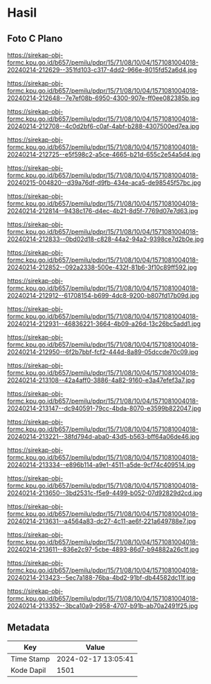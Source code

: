 # Hasil

## Foto C Plano

https://sirekap-obj-formc.kpu.go.id/b657/pemilu/pdpr/15/71/08/10/04/1571081004018-20240214-212629--351fd103-c317-4dd2-966e-8015fd52a6d4.jpg

https://sirekap-obj-formc.kpu.go.id/b657/pemilu/pdpr/15/71/08/10/04/1571081004018-20240214-212648--7e7ef08b-6950-4300-907e-ff0ee082385b.jpg

https://sirekap-obj-formc.kpu.go.id/b657/pemilu/pdpr/15/71/08/10/04/1571081004018-20240214-212708--4c0d2bf6-c0af-4abf-b288-4307500ed7ea.jpg

https://sirekap-obj-formc.kpu.go.id/b657/pemilu/pdpr/15/71/08/10/04/1571081004018-20240214-212725--e5f598c2-a5ce-4665-b21d-655c2e54a5d4.jpg

https://sirekap-obj-formc.kpu.go.id/b657/pemilu/pdpr/15/71/08/10/04/1571081004018-20240215-004820--d39a76df-d9fb-434e-aca5-de98545f57bc.jpg

https://sirekap-obj-formc.kpu.go.id/b657/pemilu/pdpr/15/71/08/10/04/1571081004018-20240214-212814--9438c176-d4ec-4b21-8d5f-7769d07e7d63.jpg

https://sirekap-obj-formc.kpu.go.id/b657/pemilu/pdpr/15/71/08/10/04/1571081004018-20240214-212833--0bd02d18-c828-44a2-94a2-9398ce7d2b0e.jpg

https://sirekap-obj-formc.kpu.go.id/b657/pemilu/pdpr/15/71/08/10/04/1571081004018-20240214-212852--092a2338-500e-432f-81b6-3f10c89ff592.jpg

https://sirekap-obj-formc.kpu.go.id/b657/pemilu/pdpr/15/71/08/10/04/1571081004018-20240214-212912--61708154-b699-4dc8-9200-b807fd17b09d.jpg

https://sirekap-obj-formc.kpu.go.id/b657/pemilu/pdpr/15/71/08/10/04/1571081004018-20240214-212931--46836221-3664-4b09-a26d-13c26bc5add1.jpg

https://sirekap-obj-formc.kpu.go.id/b657/pemilu/pdpr/15/71/08/10/04/1571081004018-20240214-212950--6f2b7bbf-fcf2-444d-8a89-05dccde70c09.jpg

https://sirekap-obj-formc.kpu.go.id/b657/pemilu/pdpr/15/71/08/10/04/1571081004018-20240214-213108--42a4aff0-3886-4a82-9160-e3a47efef3a7.jpg

https://sirekap-obj-formc.kpu.go.id/b657/pemilu/pdpr/15/71/08/10/04/1571081004018-20240214-213147--dc940591-79cc-4bda-8070-e3599b822047.jpg

https://sirekap-obj-formc.kpu.go.id/b657/pemilu/pdpr/15/71/08/10/04/1571081004018-20240214-213221--38fd794d-aba0-43d5-b563-bff64a06de46.jpg

https://sirekap-obj-formc.kpu.go.id/b657/pemilu/pdpr/15/71/08/10/04/1571081004018-20240214-213334--e896b114-a9e1-4511-a5de-9cf74c409514.jpg

https://sirekap-obj-formc.kpu.go.id/b657/pemilu/pdpr/15/71/08/10/04/1571081004018-20240214-213650--3bd2531c-f5e9-4499-b052-07d92829d2cd.jpg

https://sirekap-obj-formc.kpu.go.id/b657/pemilu/pdpr/15/71/08/10/04/1571081004018-20240214-213631--a4564a83-dc27-4c11-ae6f-221a649788e7.jpg

https://sirekap-obj-formc.kpu.go.id/b657/pemilu/pdpr/15/71/08/10/04/1571081004018-20240214-213611--836e2c97-5cbe-4893-86d7-b94882a26c1f.jpg

https://sirekap-obj-formc.kpu.go.id/b657/pemilu/pdpr/15/71/08/10/04/1571081004018-20240214-213423--5ec7a188-76ba-4bd2-91bf-db44582dc11f.jpg

https://sirekap-obj-formc.kpu.go.id/b657/pemilu/pdpr/15/71/08/10/04/1571081004018-20240214-213352--3bca10a9-2958-4707-b91b-ab70a2491f25.jpg


## Metadata

| Key        | Value               |
| ---------- | ------------------- |
| Time Stamp | 2024-02-17 13:05:41 |
| Kode Dapil | 1501                |




